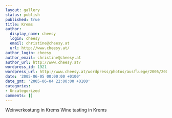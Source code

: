 ```yaml
---
layout: gallery
status: publish
published: true
title: Krems
author:
  display_name: cheesy
  login: cheesy
  email: christine@cheesy.at
  url: http://www.cheesy.at/
author_login: cheesy
author_email: christine@cheesy.at
author_url: http://www.cheesy.at/
wordpress_id: 1921
wordpress_url: http://www.cheesy.at/wordpress/photos/ausfluege/2005/2005-06-05/
date: '2005-06-05 00:00:00 +0100'
date_gmt: '2005-06-04 22:00:00 +0100'
categories:
- Uncategorized
comments: []
---
```

<!--:de-->Weinverkostung in Krems
<!--:--><!--:en-->Wine tasting in Krems
<!--:-->
